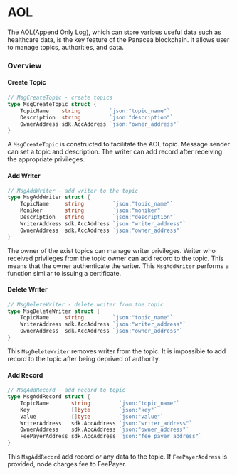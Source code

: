# AOL

The AOL\(Append Only Log\), which can store various useful data such as healthcare data, is the key feature of the Panacea blockchain. It allows user to manage topics, authorities, and data.

### Overview

#### Create Topic

```go
// MsgCreateTopic - create topics
type MsgCreateTopic struct {
	TopicName    string         `json:"topic_name"`
	Description  string         `json:"description"`
	OwnerAddress sdk.AccAddress `json:"owner_address"`
}
```

A `MsgCreateTopic` is constructed to facilitate the AOL topic. Message sender can set a topic and description. The writer can add record after receiving the appropriate privileges.

#### Add Writer

```go
// MsgAddWriter - add writer to the topic
type MsgAddWriter struct {
	TopicName     string         `json:"topic_name"`
	Moniker       string         `json:"moniker"`
	Description   string         `json:"description"`
	WriterAddress sdk.AccAddress `json:"writer_address"`
	OwnerAddress  sdk.AccAddress `json:"owner_address"`
}
```

The owner of the exist topics can manage writer privileges. Writer who received privileges from the topic owner can add record to the topic. This means that the owner authenticate the writer. This `MsgAddWriter` performs a function similar to issuing a certificate.

#### Delete Writer

```go
// MsgDeleteWriter - delete writer from the topic
type MsgDeleteWriter struct {
	TopicName     string         `json:"topic_name"`
	WriterAddress sdk.AccAddress `json:"writer_address"`
	OwnerAddress  sdk.AccAddress `json:"owner_address"`
}
```

This `MsgDeleteWriter` removes writer from the topic. It is impossible to add record to the topic after being deprived of authority.

#### Add Record

```go
// MsgAddRecord - add record to topic
type MsgAddRecord struct {
	TopicName       string         `json:"topic_name"`
	Key             []byte         `json:"key"`
	Value           []byte         `json:"value"`
	WriterAddress   sdk.AccAddress `json:"writer_address"`
	OwnerAddress    sdk.AccAddress `json:"owner_address"`
	FeePayerAddress sdk.AccAddress `json:"fee_payer_address"`
}
```

This `MsgAddRecord` add record or any data to the topic. If `FeePayerAddress` is provided, node charges fee to FeePayer.

